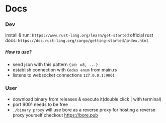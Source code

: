 # Docs
### Dev
install & run: `https://www.rust-lang.org/learn/get-started`
official rust docs: `https://doc.rust-lang.org/cargo/getting-started/index.html`

##### How to use?
- send json with this pattern `{id: u8, ...}`
- establish connection with `Codes enum` from main.rs
- listens to websocket connections `127.0.0.1:9001`

### User
- download binary from releases & execute it(double click | with terminal)
- port 9001 needs to be free
- `./binary proxy` will use bore as a reverse proxy for hosting a reverse proxy yourself checkout https://bore.pub
